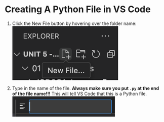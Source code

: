 # Creating A Python File in VS Code
1. Click the New File button by hovering over the folder name:<br>
![New File button](NewFileButton.png)

2. Type in the name of the file. **Always make sure you put `.py` at the end of the file name!!!** This will tell VS Code that this is a Python file.<br>
![File Name](FileName.png)